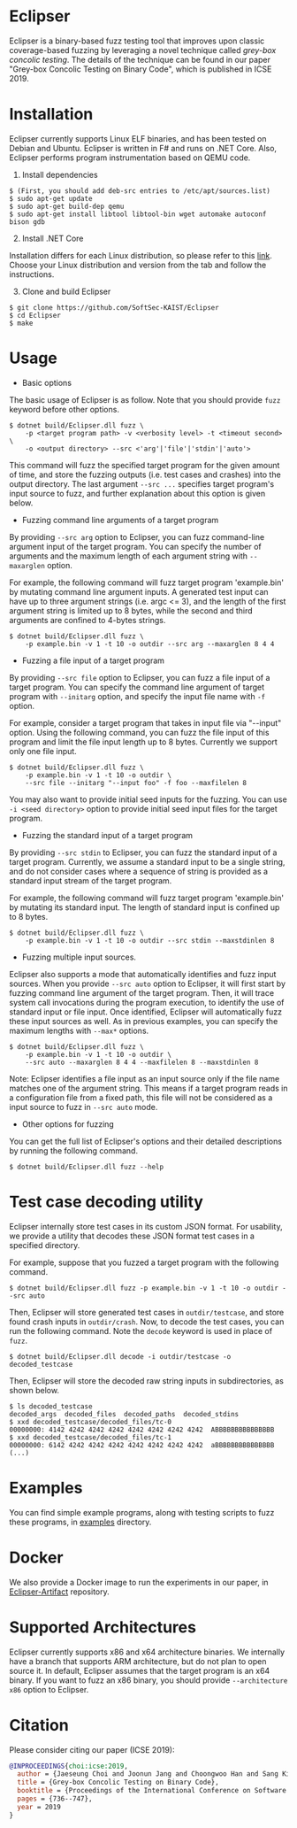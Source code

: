 Eclipser
========

Eclipser is a binary-based fuzz testing tool that improves upon classic
coverage-based fuzzing by leveraging a novel technique called *grey-box concolic
testing*. The details of the technique can be found in our paper "Grey-box
Concolic Testing on Binary Code", which is published in ICSE 2019.

# Installation

Eclipser currently supports Linux ELF binaries, and has been tested on Debian
and Ubuntu. Eclipser is written in F# and runs on .NET Core. Also, Eclipser
performs program instrumentation based on QEMU code.

1. Install dependencies

```
$ (First, you should add deb-src entries to /etc/apt/sources.list)
$ sudo apt-get update
$ sudo apt-get build-dep qemu
$ sudo apt-get install libtool libtool-bin wget automake autoconf bison gdb
```

2. Install .NET Core

Installation differs for each Linux distribution, so please refer to this
[link](https://www.microsoft.com/net/download/linux-package-manager/ubuntu18-04/sdk-current).
Choose your Linux distribution and version from the tab and follow the
instructions.

3. Clone and build Eclipser

```
$ git clone https://github.com/SoftSec-KAIST/Eclipser
$ cd Eclipser
$ make
```

# Usage

- Basic options

The basic usage of Eclipser is as follow. Note that you should provide `fuzz`
keyword before other options.

```
$ dotnet build/Eclipser.dll fuzz \
    -p <target program path> -v <verbosity level> -t <timeout second> \
    -o <output directory> --src <'arg'|'file'|'stdin'|'auto'>
```

This command will fuzz the specified target program for the given amount of
time, and store the fuzzing outputs (i.e. test cases and crashes) into the
output directory. The last argument `--src ...` specifies target program's input
source to fuzz, and further explanation about this option is given below.

- Fuzzing command line arguments of a target program

By providing `--src arg` option to Eclipser, you can fuzz command-line argument
input of the target program. You can specify the number of arguments and the
maximum length of each argument string with `--maxarglen` option.

For example, the following command will fuzz target program 'example.bin' by
mutating command line argument inputs. A generated test input can have up to
three argument strings (i.e. argc <= 3), and the length of the first argument
string is limited up to 8 bytes, while the second and third arguments are
confined to 4-bytes strings.

```
$ dotnet build/Eclipser.dll fuzz \
    -p example.bin -v 1 -t 10 -o outdir --src arg --maxarglen 8 4 4
```

- Fuzzing a file input of a target program

By providing `--src file` option to Eclipser, you can fuzz a file input of a
target program. You can specify the command line argument of target program with
`--initarg` option, and specify the input file name with `-f` option.

For example, consider a target program that takes in input file via "--input"
option. Using the following command, you can fuzz the file input of this program
and limit the file input length up to 8 bytes. Currently we support only one
file input.

```
$ dotnet build/Eclipser.dll fuzz \
    -p example.bin -v 1 -t 10 -o outdir \
    --src file --initarg "--input foo" -f foo --maxfilelen 8
```

You may also want to provide initial seed inputs for the fuzzing. You can use
`-i <seed directory>` option to provide initial seed input files for the target
program.

- Fuzzing the standard input of a target program

By providing `--src stdin` to Eclipser, you can fuzz the standard input of a
target program. Currently, we assume a standard input to be a single string, and
do not consider cases where a sequence of string is provided as a standard input
stream of the target program.

For example, the following command will fuzz target program 'example.bin' by
mutating its standard input. The length of standard input is confined up to 8
bytes.

```
$ dotnet build/Eclipser.dll fuzz \
    -p example.bin -v 1 -t 10 -o outdir --src stdin --maxstdinlen 8
```

- Fuzzing multiple input sources.

Eclipser also supports a mode that automatically identifies and fuzz input
sources. When you provide `--src auto` option to Eclipser, it will first start
by fuzzing command line argument of the target program. Then, it will trace
system call invocations during the program execution, to identify the use of
standard input or file input. Once identified, Eclipser will automatically fuzz
these input sources as well. As in previous examples, you can specify the
maximum lengths with `--max*` options.

```
$ dotnet build/Eclipser.dll fuzz \
    -p example.bin -v 1 -t 10 -o outdir \
    --src auto --maxarglen 8 4 4 --maxfilelen 8 --maxstdinlen 8
```

Note: Eclipser identifies a file input as an input source only if the file name
matches one of the argument string. This means if a target program reads in a
configuration file from a fixed path, this file will not be considered as a
input source to fuzz in `--src auto` mode.

- Other options for fuzzing

You can get the full list of Eclipser's options and their detailed descriptions
by running the following command.

```
$ dotnet build/Eclipser.dll fuzz --help
```

# Test case decoding utility

Eclipser internally store test cases in its custom JSON format. For usability,
we provide a utility that decodes these JSON format test cases in a specified
directory.

For example, suppose that you fuzzed a target program with the following
command.

```
$ dotnet build/Eclipser.dll fuzz -p example.bin -v 1 -t 10 -o outdir --src auto
```

Then, Eclipser will store generated test cases in `outdir/testcase`, and store
found crash inputs in `outdir/crash`. Now, to decode the test cases, you can run
the following command. Note the `decode` keyword is used in place of `fuzz`.

```
$ dotnet build/Eclipser.dll decode -i outdir/testcase -o decoded_testcase
```

Then, Eclipser will store the decoded raw string inputs in subdirectories, as
shown below.

```
$ ls decoded_testcase
decoded_args  decoded_files  decoded_paths  decoded_stdins
$ xxd decoded_testcase/decoded_files/tc-0
00000000: 4142 4242 4242 4242 4242 4242 4242 4242  ABBBBBBBBBBBBBBB
$ xxd decoded_testcase/decoded_files/tc-1
00000000: 6142 4242 4242 4242 4242 4242 4242 4242  aBBBBBBBBBBBBBBB
(...)
```

# Examples

You can find simple example programs, along with testing scripts to fuzz these
programs, in [examples](./examples) directory.

# Docker

We also provide a Docker image to run the experiments in our paper, in
[Eclipser-Artifact](https://github.com/SoftSec-KAIST/Eclipser-Artifact)
repository.

# Supported Architectures

Eclipser currently supports x86 and x64 architecture binaries. We internally
have a branch that supports ARM architecture, but do not plan to open source it.
In default, Eclipser assumes that the target program is an x64 binary. If you
want to fuzz an x86 binary, you should provide `--architecture x86` option to
Eclipser.

# Citation

Please consider citing our paper (ICSE 2019):
```bibtex
@INPROCEEDINGS{choi:icse:2019,                                                  
  author = {Jaeseung Choi and Joonun Jang and Choongwoo Han and Sang Kil Cha},
  title = {Grey-box Concolic Testing on Binary Code},
  booktitle = {Proceedings of the International Conference on Software Engineering},
  pages = {736--747},
  year = 2019
}
```
